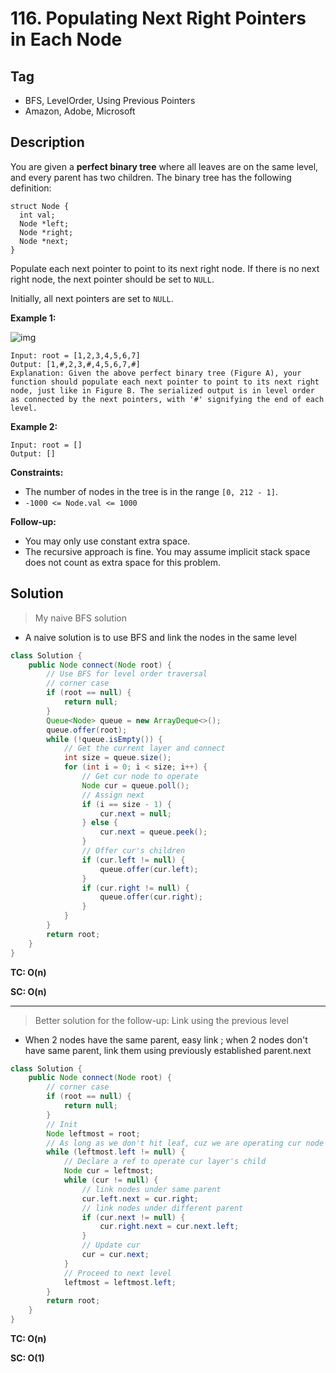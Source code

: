 # 116. Populating Next Right Pointers in Each Node

## Tag

- BFS, LevelOrder, Using Previous Pointers
- Amazon, Adobe, Microsoft

## Description 

You are given a **perfect binary tree** where all leaves are on the same level, and every parent has two children. The binary tree has the following definition:

```
struct Node {
  int val;
  Node *left;
  Node *right;
  Node *next;
}
```

Populate each next pointer to point to its next right node. If there is no next right node, the next pointer should be set to `NULL`.

Initially, all next pointers are set to `NULL`.

 

**Example 1:**

![img](https://assets.leetcode.com/uploads/2019/02/14/116_sample.png)

```
Input: root = [1,2,3,4,5,6,7]
Output: [1,#,2,3,#,4,5,6,7,#]
Explanation: Given the above perfect binary tree (Figure A), your function should populate each next pointer to point to its next right node, just like in Figure B. The serialized output is in level order as connected by the next pointers, with '#' signifying the end of each level.
```

**Example 2:**

```
Input: root = []
Output: [] 
```

**Constraints:**

- The number of nodes in the tree is in the range `[0, 212 - 1]`.
- `-1000 <= Node.val <= 1000`

 

**Follow-up:**

- You may only use constant extra space.
- The recursive approach is fine. You may assume implicit stack space does not count as extra space for this problem.



## Solution

> My naive BFS solution

- A naive solution is to use BFS and link the nodes in the same level

```java
class Solution {
    public Node connect(Node root) {
        // Use BFS for level order traversal
        // corner case
        if (root == null) {
            return null;
        }
        Queue<Node> queue = new ArrayDeque<>();
        queue.offer(root);
        while (!queue.isEmpty()) {
            // Get the current layer and connect
            int size = queue.size();
            for (int i = 0; i < size; i++) {
                // Get cur node to operate
                Node cur = queue.poll();
                // Assign next
                if (i == size - 1) {
                    cur.next = null;
                } else {
                    cur.next = queue.peek();
                }
                // Offer cur's children
                if (cur.left != null) {
                    queue.offer(cur.left);
                }
                if (cur.right != null) {
                    queue.offer(cur.right);
                }
            }
        }
        return root;
    }
}
```

**TC: O(n)**

**SC: O(n)**

---

> Better solution for the follow-up: Link using the previous level

- When 2 nodes have the same parent, easy link ; when 2 nodes don't have same parent, link them using previously established parent.next

```java
class Solution {
    public Node connect(Node root) {
        // corner case
        if (root == null) {
            return null;
        }
        // Init
        Node leftmost = root;
        // As long as we don't hit leaf, cuz we are operating cur node's children level
        while (leftmost.left != null) {
            // Declare a ref to operate cur layer's child
            Node cur = leftmost;
            while (cur != null) {
                // link nodes under same parent
                cur.left.next = cur.right;
                // link nodes under different parent
                if (cur.next != null) {
                    cur.right.next = cur.next.left;
                }
                // Update cur
                cur = cur.next;
            }
            // Proceed to next level
            leftmost = leftmost.left;
        }
        return root;
    }
}
```

**TC: O(n)**

**SC: O(1)**

